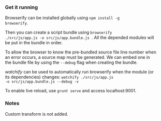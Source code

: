 
### Get it running
Browserify can be installed globally using <code>npm install -g browserify</code>.

Then you can create a script bundle using <code>browserify ./src/js/app.js -o src/js/app.bundle.js
</code>. All the depended modules will be put in the bundle in order.

To allow the browser to know the pre-bundled source file line number when an error occurs, a source map must be generated. 
We can embed one in the bundle file by using the <code>--debug</code> flag when creating the bundle.

<em>watchify</em> can be used to automatically run browserify when the module (or its dependencies) changes:
<code>watchify ./src/js/app.js -o src/js/app.bundle.js --debug -v</code>

To enable live reload, use <code>grunt serve</code> and access localhost:9001.

### Notes
Custom transform is not added.



